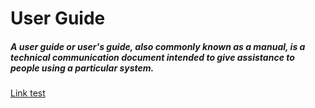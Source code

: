 # User Guide

##### A user guide or user's guide, also commonly known as a manual, is a technical communication document intended to give assistance to people using a particular system.

[Link test](https://www.google.com)